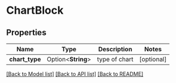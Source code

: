 # ChartBlock

## Properties

Name | Type | Description | Notes
------------ | ------------- | ------------- | -------------
**chart_type** | Option<**String**> | type of chart | [optional]

[[Back to Model list]](../README.md#documentation-for-models) [[Back to API list]](../README.md#documentation-for-api-endpoints) [[Back to README]](../README.md)


